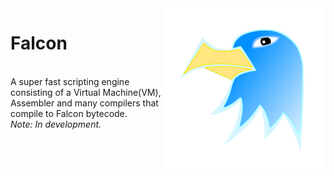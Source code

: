 <html>
  <body>
    <img alt="Falcon", src="logos/falcon.svg", width=256, height=256, align="right">
    <h1>Falcon</h1>
    <br>
    A super fast scripting engine consisting of a Virtual Machine(VM), Assembler and many compilers that compile to Falcon bytecode.
    <br>
    <I>Note: In development.</I>
  </body>
</html>
